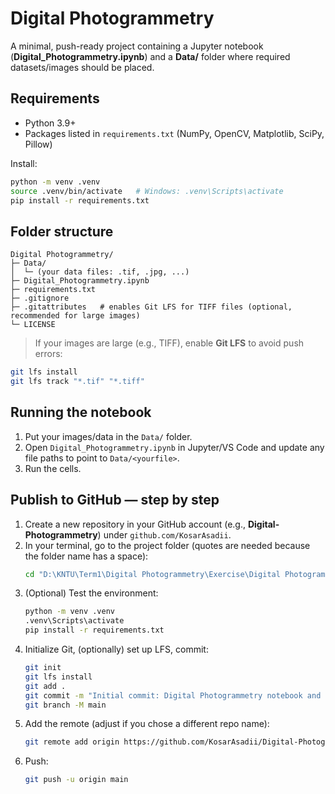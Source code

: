 # Digital Photogrammetry

A minimal, push-ready project containing a Jupyter notebook (**Digital_Photogrammetry.ipynb**) and a **Data/** folder where required datasets/images should be placed.

## Requirements
- Python 3.9+
- Packages listed in `requirements.txt` (NumPy, OpenCV, Matplotlib, SciPy, Pillow)

Install:
```bash
python -m venv .venv
source .venv/bin/activate   # Windows: .venv\Scripts\activate
pip install -r requirements.txt
```

## Folder structure
```
Digital Photogrammetry/
├─ Data/
│  └─ (your data files: .tif, .jpg, ...)
├─ Digital_Photogrammetry.ipynb
├─ requirements.txt
├─ .gitignore
├─ .gitattributes   # enables Git LFS for TIFF files (optional, recommended for large images)
└─ LICENSE
```

> If your images are large (e.g., TIFF), enable **Git LFS** to avoid push errors:
```bash
git lfs install
git lfs track "*.tif" "*.tiff"
```

## Running the notebook
1. Put your images/data in the `Data/` folder.
2. Open `Digital_Photogrammetry.ipynb` in Jupyter/VS Code and update any file paths to point to `Data/<yourfile>`.
3. Run the cells.

## Publish to GitHub — step by step
1. Create a new repository in your GitHub account (e.g., **Digital-Photogrammetry**) under `github.com/KosarAsadii`.
2. In your terminal, go to the project folder (quotes are needed because the folder name has a space):
   ```bash
   cd "D:\KNTU\Term1\Digital Photogrammetry\Exercise\Digital Photogrammetry"
   ```
3. (Optional) Test the environment:
   ```bash
   python -m venv .venv
   .venv\Scripts\activate
   pip install -r requirements.txt
   ```
4. Initialize Git, (optionally) set up LFS, commit:
   ```bash
   git init
   git lfs install
   git add .
   git commit -m "Initial commit: Digital Photogrammetry notebook and data structure"
   git branch -M main
   ```
5. Add the remote (adjust if you chose a different repo name):
   ```bash
   git remote add origin https://github.com/KosarAsadii/Digital-Photogrammetry.git
   ```
6. Push:
   ```bash
   git push -u origin main
   ```